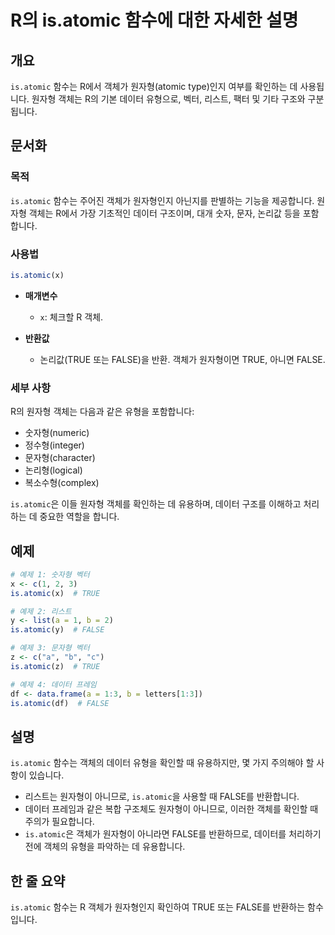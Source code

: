 <!--
Meta Description: # R의 is.atomic 함수에 대한 자세한 설명 ## 개요 `is.atomic` 함수는 R에서 객체가 원자형(atomic type)인지 여부를 확인하는 데 사용됩니다. 원자형 객체는 R의 기본 데이터 유형으로, 벡터, 리스트, 팩터 및 기타 구조와 구분됩니다. ##...
Meta Keywords: atomic, 데이터, 객체가, 원자형, true
-->

# R의 is.atomic 함수에 대한 자세한 설명

## 개요
`is.atomic` 함수는 R에서 객체가 원자형(atomic type)인지 여부를 확인하는 데 사용됩니다. 원자형 객체는 R의 기본 데이터 유형으로, 벡터, 리스트, 팩터 및 기타 구조와 구분됩니다.

## 문서화
### 목적
`is.atomic` 함수는 주어진 객체가 원자형인지 아닌지를 판별하는 기능을 제공합니다. 원자형 객체는 R에서 가장 기초적인 데이터 구조이며, 대개 숫자, 문자, 논리값 등을 포함합니다.

### 사용법
```R
is.atomic(x)
```
- **매개변수**
  - `x`: 체크할 R 객체.

- **반환값**
  - 논리값(TRUE 또는 FALSE)을 반환. 객체가 원자형이면 TRUE, 아니면 FALSE.

### 세부 사항
R의 원자형 객체는 다음과 같은 유형을 포함합니다:
- 숫자형(numeric)
- 정수형(integer)
- 문자형(character)
- 논리형(logical)
- 복소수형(complex)

`is.atomic`은 이들 원자형 객체를 확인하는 데 유용하며, 데이터 구조를 이해하고 처리하는 데 중요한 역할을 합니다.

## 예제
```R
# 예제 1: 숫자형 벡터
x <- c(1, 2, 3)
is.atomic(x)  # TRUE

# 예제 2: 리스트
y <- list(a = 1, b = 2)
is.atomic(y)  # FALSE

# 예제 3: 문자형 벡터
z <- c("a", "b", "c")
is.atomic(z)  # TRUE

# 예제 4: 데이터 프레임
df <- data.frame(a = 1:3, b = letters[1:3])
is.atomic(df)  # FALSE
```

## 설명
`is.atomic` 함수는 객체의 데이터 유형을 확인할 때 유용하지만, 몇 가지 주의해야 할 사항이 있습니다. 
- 리스트는 원자형이 아니므로, `is.atomic`을 사용할 때 FALSE를 반환합니다.
- 데이터 프레임과 같은 복합 구조체도 원자형이 아니므로, 이러한 객체를 확인할 때 주의가 필요합니다.
- `is.atomic`은 객체가 원자형이 아니라면 FALSE를 반환하므로, 데이터를 처리하기 전에 객체의 유형을 파악하는 데 유용합니다.

## 한 줄 요약
`is.atomic` 함수는 R 객체가 원자형인지 확인하여 TRUE 또는 FALSE를 반환하는 함수입니다.